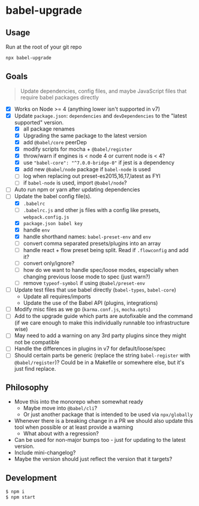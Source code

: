 # babel-upgrade

## Usage

Run at the root of your git repo

```bash
npx babel-upgrade
```

## Goals

> Update dependencies, config files, and maybe JavaScript files that require babel packages directly

- [x] Works on Node >= 4 (anything lower isn't supported in v7)
- [x] Update `package.json`: `dependencies` and `devDependencies` to the "latest supported" version. 
  - [x] all package renames
  - [x] Upgrading the same package to the latest version
  - [x] add `@babel/core` peerDep
  - [x] modify scripts for mocha + `@babel/register`
  - [x] throw/warn if engines is < node 4 or current node is < 4?
  - [x] use `"babel-core": "^7.0.0-bridge-0"` if jest is a dependency
  - [x] add new `@babel/node` package if `babel-node` is used
  - [ ] log when replacing out preset-es2015,16,17,latest as FYI
  - [ ] if `babel-node` is used, import `@babel/node`?
- [ ] Auto run npm or yarn after updating dependencies
- [ ] Update the babel config file(s).
  - [x] `.babelrc`
  - [ ] `.babelrc.js` and other js files with a config like presets, `webpack.config.js`
  - [x] `package.json babel key`
  - [x] handle `env`
  - [x] handle shorthand names: `babel-preset-env` and `env`
  - [ ] convert comma separated presets/plugins into an array
  - [ ] handle react + flow preset being split. Read if `.flowconfig` and add it?
  - [ ] convert only/ignore?
  - [ ] how do we want to handle spec/loose modes, especially when changing previous loose mode to spec (just warn?)
  - [ ] remove `typeof-symbol` if using `@babel/preset-env`
- [ ] Update test files that use babel directly (`babel-types`, `babel-core`)
  - Update all requires/imports
  - Update the use of the Babel API (plugins, integrations)
- [ ] Modify misc files as we go (`karma.conf.js`, `mocha.opts`)
- [ ] Add to the upgrade guide which parts are autofixable and the command (if we care enough to make this individually runnable too infrastructure wise)
- [ ] May need to add a warning on any 3rd party plugins since they might not be compatible
- [ ] Handle the differences in plugins in v7 for default/loose/spec
- [ ] Should certain parts be generic (replace the string `babel-register` with `@babel/register`)? Could be in a Makefile or somewhere else, but it's just find replace.

## Philosophy

- Move this into the monorepo when somewhat ready
  - Maybe move into `@babel/cli`?
  - Or just another package that is intended to be used via `npx/globally`
- Whenever there is a breaking change in a PR we should also update this tool when possible or at least provide a warning
  - What about with a regression?
- Can be used for non-major bumps too - just for updating to the latest version.
- Include mini-changelog?
- Maybe the version should just reflect the version that it targets?

## Development
```sh
$ npm i
$ npm start
```
